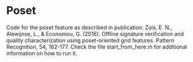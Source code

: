 # Poset
Code for the poset feature as described in publication: Zois, E. N., Alewijnse, L., & Economou, G. (2016). Offline signature verification and quality characterization using poset-oriented grid features. Pattern Recognition, 54, 162-177.
Check the file start_from_here.m for additional information on how to run it. 
